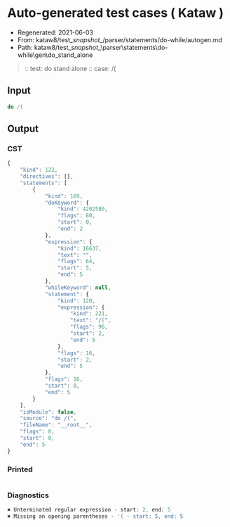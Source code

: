 # Auto-generated test cases ( Kataw )
- Regenerated: 2021-06-03
- From: kataw8/test\__snapshot__/parser/statements/do-while/autogen.md
- Path: kataw8/test\__snapshot__\parser\statements\do-while\gen\do_stand_alone
> :: test: do stand alone
> :: case: /(
## Input

`````js
do /(
`````
## Output

### CST

```javascript
{
    "kind": 122,
    "directives": [],
    "statements": [
        {
            "kind": 169,
            "doKeyword": {
                "kind": 4202580,
                "flags": 80,
                "start": 0,
                "end": 2
            },
            "expression": {
                "kind": 16637,
                "text": "",
                "flags": 64,
                "start": 5,
                "end": 5
            },
            "whileKeyword": null,
            "statement": {
                "kind": 120,
                "expression": {
                    "kind": 221,
                    "text": "/(",
                    "flags": 96,
                    "start": 2,
                    "end": 5
                },
                "flags": 16,
                "start": 2,
                "end": 5
            },
            "flags": 16,
            "start": 0,
            "end": 5
        }
    ],
    "isModule": false,
    "source": "do /(",
    "fileName": "__root__",
    "flags": 0,
    "start": 0,
    "end": 5
}
```

### Printed

```javascript

```

### Diagnostics

```javascript
✖ Unterminated regular expression - start: 2, end: 5
✖ Missing an opening parentheses - '( - start: 5, end: 5

```

